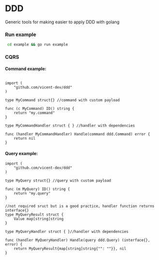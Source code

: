 # DDD

Generic tools for making easier to apply DDD with golang

### Run example


```bash
 cd example && go run example
```


### CQRS
#### Command example:

```golang

import (
	"github.com/vicent-dev/ddd"
)

type MyCommand struct{} //command with custom payload

func (c MyCommand) ID() string {
	return "my.command"
}

type MyCommandHandler struct { } //handler with dependencies

func (handler MyCommandHandler) Handle(command ddd.Command) error {
	return nil
}
```
#### Query example:
```golang
import (
	"github.com/vicent-dev/ddd"
)

type MyQuery struct{} //query with custom payload

func (m MyQuery) ID() string {
	return "my.query"
}

//not required sruct but is a good practice, handler function returns interface{}
type MyQueryResult struct { 
	Value map[string]string
}

type MyQueryHandler struct { }//handler with dependencies

func (handler MyQueryHandler) Handle(query ddd.Query) (interface{}, error) {
	return MyQueryResult{map[string]string{"": ""}}, nil
}
```
